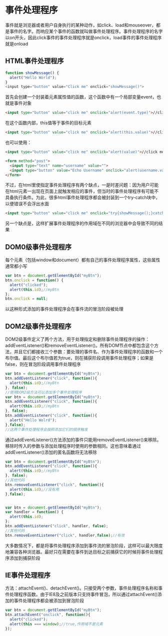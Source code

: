 # 事件处理程序

事件就是浏览器或者用户自身执行的某种动作，如click、load和mouseover，都是事件的名字。而响应某个事件的函数就叫做事件处理程序。事件处理程序的名字以on开头，因此click事件的事件处理程序就是onclick，load事件的事件处理程序就是onload



## HTML事件处理程序

```javascript
function showMessage() {
  alert("Hello World");
}	
<input type="button" value="Click me" onclick="showMessage()">
```

首先会创建一个封装着元素属性值的函数，这个函数中有一个局部变量event，也就是事件对象

```html
<input type="button" value="click me" onclick="alert(event.type)">//click
```

在这个函数内部，this值等于事件的目标元素

```html
<input type="button" value="click me" onclick="alert(this.value)">//click me
```

也可以使用：

```html
<input type="button" value="click me" onclick="alert(value)">//click me
```

```html
<form method="post">
  <input type="text" name="username" value="">
  <input type="button" value="Echo Username" onclick="alert(username.value)">//Echo Username
</form>
```



不过，在html里使指定事件处理程序有两个缺点，一是时差问题：因为用户可能在html元素一出现在页面上就触发相应的事件，但当时的事件处理程序有可能不具备执行条件。为此，很多html事件处理程序都会被封装到一个try-catch块中，以便错误不会浮出水面

```html
<input type="button" value="click me" onclick="try{showMessage();}catch(ex){}">
```

另一个缺点是，这样扩展事件处理程序的作用域在不同的浏览器中会导致不同的结果



## DOM0级事件处理程序

每个元素（包括window和document）都有自己的事件处理程序属性，这些属性通常都小写

```javascript
var btn = document.getElementById("myBtn");
btn.onclick = function() {
  alert("clicked");
  alert(this.id);//myBtn
};
btn.onclick = null;
```

以这种形式添加的事件处理程序会在事件流的冒泡阶段被处理

## DOM2级事件处理程序

DOM2级事件定义了两个方法，用于处理指定和删除事件处理程序的操作：addEventListener()和removeEventListener()。所有DOM节点中都包含这个方法，并且它们都接收三个参数：要处理的事件名、作为事件处理程序的函数和一个布尔值。最后这个布尔值若为true，则在捕获阶段调用事件处理程序；如果是false，则在冒泡阶段调用事件处理程序

```javascript
var btn = document.getElementById("myBtn");
btn.addEventListener("click", function(){
  alert(this.id);//myBtn
}, false);
//使用DOM2级方法可以添加多个事件处理程序
var btn = document.getElementById("myBtn");
btn.addEventListener("click", function(){
  alert(this.id);//myBtn
}, false);
btn.addEventListener("click", function(){
  alert("Hello Wolrd");
},false);
//这两个事件处理程序会按照添加它们的顺序触发
```

通过addEventListener()方法添加的事件只能用removeEventListener()来移除。移除时传入的参数与添加处理程序时使用的参数相同。这也意味着通过addEventListener()添加的匿名函数将无法移除

```javascript
var btn = document.getElementById("myBtn");
btn.addEventListener("click", function(){
  alert(this.id);//myBtn
}, false);
//其他代码
btn.removeEventListener("click", function(){
  alert(this.id);//没有用
},false);


var btn = document.getElementById("myBtn");
var handler = function() {
  alert(this.id);
};
btn.addEventListener("click", handler, false);
//其他代码
btn.removeEventListener("click", handler,false);//有效
```



大多数情况下，都是将事件处理程序添加到事件流的冒泡阶段，这样可以最大限度地兼容各种浏览器。最好只在需要在事件到达目标之前捕获它的时候将事件处理程序添加到捕获阶段



## IE事件处理程序

方法：attachEvent()、detachEvent()。只接受两个参数，事件处理程序名称和事件处理程序函数。由于IE8及之前版本只支持事件冒泡，所以通过attachEvent()添加的事件处理程序都会被添加到冒泡阶段

```javascript
var btn = document.getElementById("myBtn");
btn.attachEvent("onclick", function(){
  alert("clicked");
  alert(this === window);//true,作用域不是元素
});
```

